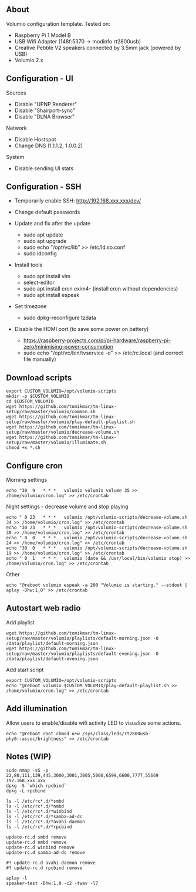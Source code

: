 About
-----

Volumio configuration template. Tested on:

  * Raspberry Pi 1 Model B
  * USB Wifi Adapter (148f:5370 -> modinfo rt2800usb)
  * Creative Pebble V2 speakers connected by 3.5mm jack (powered by USB)
  * Volumio 2.x



Configuration - UI
------------------

Sources

  * Disable "UPNP Renderer"
  * Disable "Shairport-sync"
  * Disable "DLNA Browser"

Network

  * Disable Hostspot
  * Change DNS (1.1.1.2, 1.0.0.2)

System

  * Disable sending UI stats



Configuration - SSH
-------------------

  * Temporarily enable SSH: http://192.168.xxx.xxx/dev/

  * Change default passwords

  * Update and fix after the update
    * sudo apt update
    * sudo apt upgrade
    * sudo echo "/opt/vc/lib" >> /etc/ld.so.conf
    * sudo ldconfig

  * Install tools 
    * sudo apt install vim
    * select-editor
    * sudo apt install cron exim4- (install cron without dependencies)
    * sudo apt install espeak

  * Set timezone
    * sudo dpkg-reconfigure tzdata

  * Disable the HDMI port (to save some power on battery)
    * https://raspberry-projects.com/pi/pi-hardware/raspberry-pi-zero/minimising-power-consumption
    * sudo echo "/opt/vc/bin/tvservice -o" >> /etc/rc.local   (and correct file manually)



Download scripts
----------------

```
export CUSTOM_VOLUMIO=/opt/volumio-scripts
mkdir -p $CUSTOM_VOLUMIO
cd $CUSTOM_VOLUMIO
wget https://github.com/tomikmar/tm-linux-setup/raw/master/volumio/common.sh
wget https://github.com/tomikmar/tm-linux-setup/raw/master/volumio/play-default-playlist.sh
wget https://github.com/tomikmar/tm-linux-setup/raw/master/volumio/decrease-volume.sh
wget https://github.com/tomikmar/tm-linux-setup/raw/master/volumio/illuminate.sh
chmod +x *.sh

```



Configure cron
--------------

Morning settings
```
echo "30  9   * * *   volumio volumio volume 35 >> /home/volumio/cron.log" >> /etc/crontab
```

Night settings - decrease volume and stop playing
```
echo " 0 23   * * *   volumio /opt/volumio-scripts/decrease-volume.sh 34 >> /home/volumio/cron.log" >> /etc/crontab
echo "30 23   * * *   volumio /opt/volumio-scripts/decrease-volume.sh 30 >> /home/volumio/cron.log" >> /etc/crontab 
echo " 0  0   * * *   volumio /opt/volumio-scripts/decrease-volume.sh 24 >> /home/volumio/cron.log" >> /etc/crontab 
echo "30  0   * * *   volumio /opt/volumio-scripts/decrease-volume.sh 19 >> /home/volumio/cron.log" >> /etc/crontab
echo " 0  1   * * *   volumio (date && /usr/local/bin/volumio stop) >> /home/volumio/cron.log" >> /etc/crontab
```

Other
```
echo "@reboot volumio espeak -a 200 "Volumio is starting." --stdout | aplay -Dhw:1,0" >> /etc/crontab
```



Autostart web radio
-------------------

Add playlist

```
wget https://github.com/tomikmar/tm-linux-setup/raw/master/volumio/playlists/default-morning.json -O /data/playlist/default-morning.json 
wget https://github.com/tomikmar/tm-linux-setup/raw/master/volumio/playlists/default-evening.json -O /data/playlist/default-evening.json 
```

Add start script

```
export CUSTOM_VOLUMIO=/opt/volumio-scripts
echo "@reboot volumio $CUSTOM_VOLUMIO/play-default-playlist.sh >> /home/volumio/cron.log" >> /etc/crontab
```



Add illumination
----------------

Allow users to enable/disable wifi activity LED to visualize some actions.

```
echo "@reboot root chmod o+w /sys/class/leds/rt2800usb-phy0::assoc/brightness" >> /etc/crontab
```



Notes (WIP)
-----------

```
sudo nmap -sS -p 22,80,111,139,445,3000,3001,3005,5000,6599,6600,7777,55669 192.168.xxx.xxx
dpkg -S `which rpcbind`
dpkg -L rpcbind
```

```
ls -l /etc/rc*.d/*smbd
ls -l /etc/rc*.d/*nmbd
ls -l /etc/rc*.d/*winbind
ls -l /etc/rc*.d/*samba-ad-dc
ls -l /etc/rc*.d/*avahi-daemon
ls -l /etc/rc*.d/*rpcbind
```

```
update-rc.d smbd remove
update-rc.d nmbd remove
update-rc.d winbind remove
update-rc.d samba-ad-dc remove

#? update-rc.d avahi-daemon remove
#? update-rc.d rpcbind remove
```

```
aplay -l
speaker-test -Dhw:1,0 -c2 -twav -l7
```

